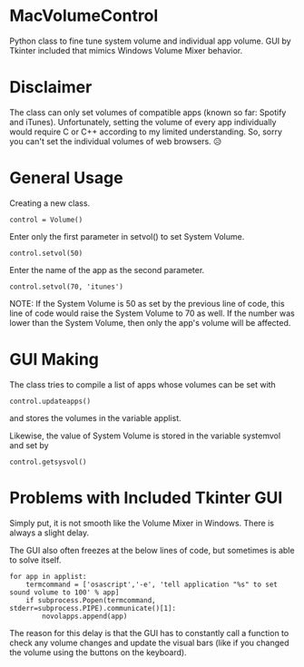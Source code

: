 # MacVolumeControl
Python class to fine tune system volume and individual app volume. GUI by Tkinter included that mimics Windows Volume Mixer behavior.

# Disclaimer
The class can only set volumes of compatible apps (known so far: Spotify and iTunes). Unfortunately, setting the volume of every app individually would require C or C++ according to my limited understanding. So, sorry you can't set the individual volumes of web browsers. :disappointed_relieved: 

# General Usage
Creating a new class.
````
control = Volume()
````
Enter only the first parameter in setvol() to set System Volume.
````
control.setvol(50)
````
Enter the name of the app as the second parameter.
````
control.setvol(70, 'itunes')
````
NOTE: If the System Volume is 50 as set by the previous line of code, this line of code would raise the System Volume to 70 as well. If the number was lower than the System Volume, then only the app's volume will be affected.

# GUI Making
The class tries to compile a list of apps whose volumes can be set with
````
control.updateapps()
````
and stores the volumes in the variable applist.

Likewise, the value of System Volume is stored in the variable systemvol and set by
````
control.getsysvol()
````

# Problems with Included Tkinter GUI
Simply put, it is not smooth like the Volume Mixer in Windows. There is always a slight delay.

The GUI also often freezes at the below lines of code, but sometimes is able to solve itself.
````
for app in applist:
    termcommand = ['osascript','-e', 'tell application "%s" to set sound volume to 100' % app]
    if subprocess.Popen(termcommand, stderr=subprocess.PIPE).communicate()[1]:
        novolapps.append(app)
````

The reason for this delay is that the GUI has to constantly call a function to check any volume changes and update the visual bars (like if you changed the volume using the buttons on the keyboard). 
